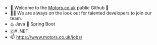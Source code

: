 - 🚗 Welcome to the [Motors.co.uk](https://www.motors.co.uk) public Github 🚗
- 🧑‍💻 We are always on the look out for talented developers to join our team.
- ♨️ Java 🌱 Spring Boot
- 🇨# .NET
- 📫 https://www.motors.co.uk/jobs/

<!---
motors-dev/motors-dev is a ✨ special ✨ repository because its `README.md` (this file) appears on your GitHub profile.
You can click the Preview link to take a look at your changes.
--->
